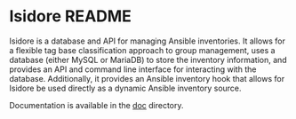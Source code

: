 Isidore README
==============

Isidore is a database and API for managing Ansible inventories. It allows for a
flexible tag base classification approach to group management, uses a database
(either MySQL or MariaDB) to store the inventory information, and provides an
API and command line interface for interacting with the database. Additionally,
it provides an Ansible inventory hook that allows for Isidore be used directly
as a dynamic Ansible inventory source.

Documentation is available in the [doc](doc/README.md) directory.

